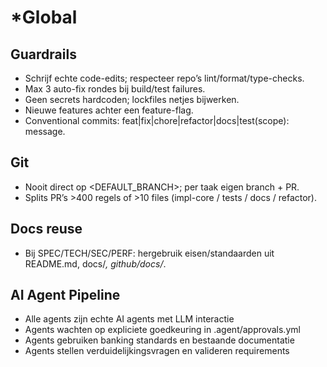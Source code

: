 # *Global
## Guardrails
- Schrijf echte code-edits; respecteer repo’s lint/format/type-checks.
- Max 3 auto-fix rondes bij build/test failures.
- Geen secrets hardcoden; lockfiles netjes bijwerken.
- Nieuwe features achter een feature-flag.
- Conventional commits: feat|fix|chore|refactor|docs|test(scope): message.
## Git
- Nooit direct op <DEFAULT_BRANCH>; per taak eigen branch + PR.
- Splits PR’s >400 regels of >10 files (impl-core / tests / docs / refactor).
## Docs reuse
- Bij SPEC/TECH/SEC/PERF: hergebruik eisen/standaarden uit README.md, docs/*, github/docs/*.
## AI Agent Pipeline
- Alle agents zijn echte AI agents met LLM interactie
- Agents wachten op expliciete goedkeuring in .agent/approvals.yml
- Agents gebruiken banking standards en bestaande documentatie
- Agents stellen verduidelijkingsvragen en valideren requirements